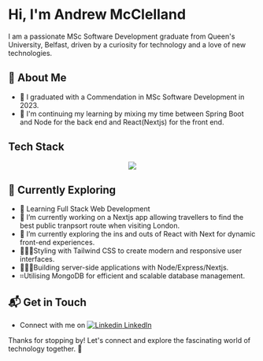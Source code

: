 # Hi, I'm Andrew McClelland

I am a passionate MSc Software Development graduate from Queen's University, Belfast, driven by a curiosity for technology and a love of new technologies.

## 🚀 About Me

- 🔭 I graduated with a Commendation in MSc Software Development in 2023.
- 📝 I'm continuing my learning by  mixing my time between Spring Boot and Node for the back end and React(Nextjs) for the front end.

## Tech Stack
<p align="center">
  <a href="https://skillicons.dev">
<img src="https://skillicons.dev/icons?i=java,mongodb,nodejs,express,nextjs,react,js,html,css"/>
  </a>
</p>

## 🌱 Currently Exploring

- 🚀 Learning Full Stack Web Development
- 🔭 I’m currently working on a Nextjs app allowing travellers to find the best public tranpsort route when visiting London.
- 🌱 I’m currently exploring the ins and outs of React with Next for dynamic front-end experiences.
- 🧑🏻‍💻Styling with Tailwind CSS to create modern and responsive user interfaces.
- 👷🏻‍♂️Building server-side applications with Node/Express/Nextjs.
- ⌗Utilising MongoDB for efficient and scalable database management.

## 📬 Get in Touch

- Connect with me on [![Linkedin](https://i.stack.imgur.com/gVE0j.png) LinkedIn](https://www.linkedin.com/in/aejmcclelland)

Thanks for stopping by! Let's connect and explore the fascinating world of technology together. 🚀



<!--

- 📫 How to reach me: ...
- 😄 Pronouns: ...
- ⚡ Fun fact: ...
-->
